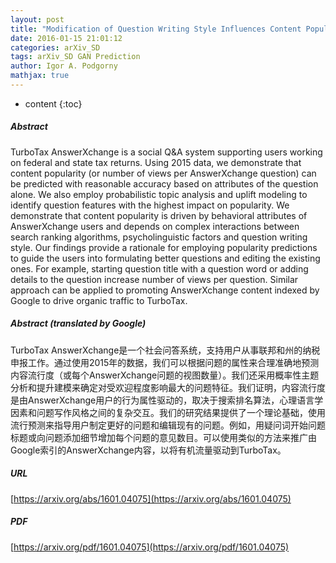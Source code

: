 ```yaml
---
layout: post
title: "Modification of Question Writing Style Influences Content Popularity in a Social Q&A System"
date: 2016-01-15 21:01:12
categories: arXiv_SD
tags: arXiv_SD GAN Prediction
author: Igor A. Podgorny
mathjax: true
---
```


* content
{:toc}

##### Abstract
TurboTax AnswerXchange is a social Q&A system supporting users working on federal and state tax returns. Using 2015 data, we demonstrate that content popularity (or number of views per AnswerXchange question) can be predicted with reasonable accuracy based on attributes of the question alone. We also employ probabilistic topic analysis and uplift modeling to identify question features with the highest impact on popularity. We demonstrate that content popularity is driven by behavioral attributes of AnswerXchange users and depends on complex interactions between search ranking algorithms, psycholinguistic factors and question writing style. Our findings provide a rationale for employing popularity predictions to guide the users into formulating better questions and editing the existing ones. For example, starting question title with a question word or adding details to the question increase number of views per question. Similar approach can be applied to promoting AnswerXchange content indexed by Google to drive organic traffic to TurboTax.

##### Abstract (translated by Google)
TurboTax AnswerXchange是一个社会问答系统，支持用户从事联邦和州的纳税申报工作。通过使用2015年的数据，我们可以根据问题的属性来合理准确地预测内容流行度（或每个AnswerXchange问​​题的视图数量）。我们还采用概率性主题分析和提升建模来确定对受欢迎程度影响最大的问题特征。我们证明，内容流行度是由AnswerXchange用户的行为属性驱动的，取决于搜索排名算法，心理语言学因素和问题写作风格之间的复杂交互。我们的研究结果提供了一个理论基础，使用流行预测来指导用户制定更好的问题和编辑现有的问题。例如，用疑问词开始问题标题或向问题添加细节增加每个问题的意见数目。可以使用类似的方法来推广由Google索引的AnswerXchange内容，以将有机流量驱动到TurboTax。

##### URL
[https://arxiv.org/abs/1601.04075](https://arxiv.org/abs/1601.04075)

##### PDF
[https://arxiv.org/pdf/1601.04075](https://arxiv.org/pdf/1601.04075)

